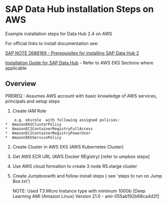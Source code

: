 # SAP Data Hub installation Steps on AWS
Example installation steps for Data Hub 2.4 on AWS

For official links to install documentation see:

[SAP NOTE 2686169 - Prerequisites for installing SAP Data Hub 2](https://launchpad.support.sap.com/#/notes/2686169)

[Installation Guide for SAP Data Hub](https://help.sap.com/viewer/e66c399612e84a83a8abe97c0eeb443a/2.4.latest/en-US/9f866d8ef9a94c30947f12e73eaf0dd9.html)  - Refer to AWS EKS Sections where applicable


Overview
---------
PREREQ : Assumes AWS account with basic knowledge of AWS services, principals and setup steps


1. Create IAM Role
```
    e.g. eksrole  with following assigned policies:
*  AmazonEKSClusterPolicy
*  AmazonEC2ContainerRegistryFullAccess
*  AmazonEC2ContainerRegistryPowerUser
*  AmazonEKSServicePolicy
```
2. Create Cluster in AWS EKS (AWS Kubernetes Cluster)
3. Get AWS ECR URL   (AWS Docker REgistry) [refer to umpbox steps]
4. Use AWS cloud formation to create 3 node R5.xlarge  cluster 
5. Create Jumpboxwith and follow install steps ( see 'steps to run on Jump Box.txt')

    NOTE: Used T3.Micro Instance type with minimum 100Gb [Deep Learning AMI (Amazon Linux) Version 21.0 - ami-055ab192b68ca4d2f]

